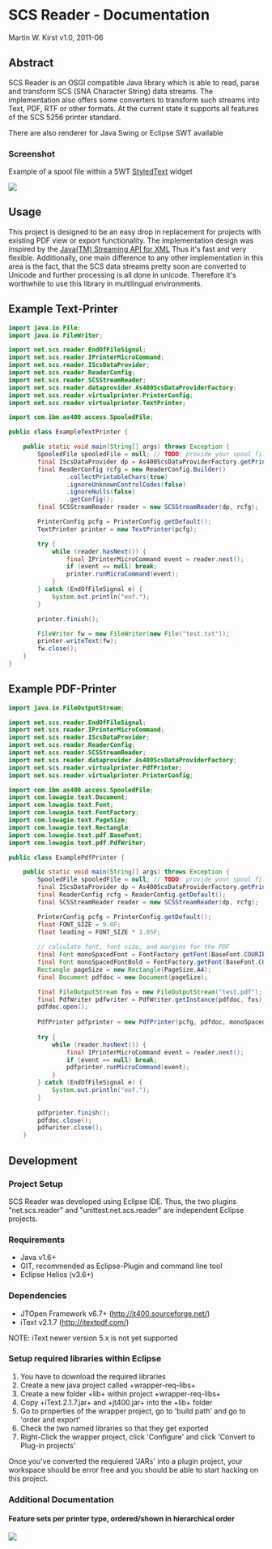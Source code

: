 SCS Reader - Documentation
==========================
Martin W. Kirst v1.0, 2011-06


Abstract
--------
SCS Reader is an OSGI compatible Java library which is able to read,
parse and transform SCS (SNA Character String) data streams.
The implementation also offers some converters to transform such
streams into Text, PDF, RTF or other formats. At the current state
it supports all features of the SCS 5256 printer standard.

There are also renderer for Java Swing or Eclipse SWT available

### Screenshot

Example of a spool file within a SWT [StyledText](https://help.eclipse.org/2020-12/nftopic/org.eclipse.platform.doc.isv/reference/api/org/eclipse/swt/custom/StyledText.html) widget

![](./readme.swt-widget.jpeg)


Usage
-----
This project is designed to be an easy drop in replacement for 
projects with existing PDF view or export functionality.
The implementation design was inspired by the
[Java(TM) Streaming API for XML](http://jcp.org/en/jsr/detail?id=173)
Thus it's fast and very flexible. Additionally, one main
difference to any other implementation in this area is the fact,
that the SCS data streams pretty soon are converted
to Unicode and further processing
is all done in unicode. Therefore it's worthwhile to use this
library in multilingual environments.


Example Text-Printer
--------------------

```java
import java.io.File;
import java.io.FileWriter;

import net.scs.reader.EndOfFileSignal;
import net.scs.reader.IPrinterMicroCommand;
import net.scs.reader.IScsDataProvider;
import net.scs.reader.ReaderConfig;
import net.scs.reader.SCSStreamReader;
import net.scs.reader.dataprovider.As400ScsDataProviderFactory;
import net.scs.reader.virtualprinter.PrinterConfig;
import net.scs.reader.virtualprinter.TextPrinter;

import com.ibm.as400.access.SpooledFile;

public class ExampleTextPrinter {

	public static void main(String[] args) throws Exception {
		SpooledFile spooledFile = null; // TODO: provide your spool file!                                 <1>
		final IScsDataProvider dp = As400ScsDataProviderFactory.getPrintObjectDataProvider(spooledFile);
		final ReaderConfig rcfg = new ReaderConfig.Builder()
				.collectPrintableChars(true)
				.ignoreUnknownControlCodes(false)
				.ignoreNulls(false)
				.getConfig();
		final SCSStreamReader reader = new SCSStreamReader(dp, rcfg);

		PrinterConfig pcfg = PrinterConfig.getDefault();
		TextPrinter printer = new TextPrinter(pcfg);

		try {
			while (reader.hasNext()) {
				final IPrinterMicroCommand event = reader.next();
				if (event == null) break;
				printer.runMicroCommand(event);
			}
		} catch (EndOfFileSignal e) {
			System.out.println("eof.");
		}

		printer.finish();

		FileWriter fw = new FileWriter(new File("test.txt"));
		printer.writeText(fw);
		fw.close();
	}
}
```


Example PDF-Printer
--------------------

```java
import java.io.FileOutputStream;

import net.scs.reader.EndOfFileSignal;
import net.scs.reader.IPrinterMicroCommand;
import net.scs.reader.IScsDataProvider;
import net.scs.reader.ReaderConfig;
import net.scs.reader.SCSStreamReader;
import net.scs.reader.dataprovider.As400ScsDataProviderFactory;
import net.scs.reader.virtualprinter.PdfPrinter;
import net.scs.reader.virtualprinter.PrinterConfig;

import com.ibm.as400.access.SpooledFile;
import com.lowagie.text.Document;
import com.lowagie.text.Font;
import com.lowagie.text.FontFactory;
import com.lowagie.text.PageSize;
import com.lowagie.text.Rectangle;
import com.lowagie.text.pdf.BaseFont;
import com.lowagie.text.pdf.PdfWriter;

public class ExamplePdfPrinter {

	public static void main(String[] args) throws Exception {
		SpooledFile spooledFile = null; // TODO: provide your spool file!                                 <1>
		final IScsDataProvider dp = As400ScsDataProviderFactory.getPrintObjectDataProvider(spooledFile);
		final ReaderConfig rcfg = ReaderConfig.getDefault();
		final SCSStreamReader reader = new SCSStreamReader(dp, rcfg);

		PrinterConfig pcfg = PrinterConfig.getDefault();
		float FONT_SIZE = 9.0F;
		float leading = FONT_SIZE * 1.05F;
		
		// calculate font, font size, and margins for the PDF
		final Font monoSpacedFont = FontFactory.getFont(BaseFont.COURIER, FONT_SIZE);
		final Font monoSpacedFontBold = FontFactory.getFont(BaseFont.COURIER_BOLD, Font.BOLD);
		Rectangle pageSize = new Rectangle(PageSize.A4);
		final Document pdfdoc = new Document(pageSize);

		final FileOutputStream fos = new FileOutputStream("test.pdf");
		final PdfWriter pdfwriter = PdfWriter.getInstance(pdfdoc, fos);
		pdfdoc.open();
		
		PdfPrinter pdfprinter = new PdfPrinter(pcfg, pdfdoc, monoSpacedFont, monoSpacedFontBold, leading);
		
		try {
			while (reader.hasNext()) {
				final IPrinterMicroCommand event = reader.next();
				if (event == null) break;
				pdfprinter.runMicroCommand(event);
			}
		} catch (EndOfFileSignal e) {
			System.out.println("eof.");
		}
		
		pdfprinter.finish();
		pdfdoc.close();
		pdfwriter.close();
	}
```


Development
-----------

### Project Setup

SCS Reader was developed using Eclipse IDE.
Thus, the two plugins "net.scs.reader" and "unittest.net.scs.reader"
are independent Eclipse projects.


### Requirements

* Java v1.6+
* GIT, recommended as Eclipse-Plugin and command line tool
* Eclipse Helios (v3.6+)


### Dependencies

* JTOpen Framework v6.7+ (http://jt400.sourceforge.net/)
* iText v2.1.7 (http://itextpdf.com/)

NOTE: iText newer version 5.x is not yet supported


### Setup required libraries within Eclipse

1. You have to download the required libraries
2. Create a new java project called +wrapper-req-libs+
3. Create a new folder +lib+ within project +wrapper-req-libs+
4. Copy +iText.2.1.7.jar+ and +jt400.jar+ into the +lib+ folder
5. Go to properties of the wrapper project, go to 'build path' and go to 'order and export'
6. Check the two named libraries so that they get exported
7. Right-Click the wrapper project, click 'Configure' and click 'Convert to Plug-in projects'

Once you've converted the requiered 'JARs'
into a plugin project, your workspace should be error free and
you should be able to start hacking on this project.

### Additional Documentation

#### Feature sets per printer type, ordered/shown in hierarchical order

![](./readme.featureset.svg)

<div hidden>
<!--
```
@startuml

' title Feature sets per printer type, ordered/shown in hierarchical order

skinparam backgroundColor #fefefe
skinparam handwritten true

Object Printer_5256
Object Printer_5224
Object Printer_5219
Object Printer_5553
Object Printer_3812

Printer_5224 : +CPI
Printer_5224 : +LPI

Printer_5219 : +Margins
Printer_5219 : +form size & type
Printer_5219 : +drawer number

Printer_5553 : +rotation
Printer_5553 : +grid lines
Printer_5553 : +font scaling
Printer_5553 : +DBCS

Printer_3812 : + bold
Printer_3812 : + duplex
Printer_3812 : + text orientation

Printer_5256 -- Printer_5224 : < extends
Printer_5224 -- Printer_5219 : < extends
Printer_5224 -- Printer_5553 : < extends
Printer_5553 -- Printer_3812 : < extends

@enduml
```
</div>
-->